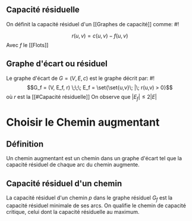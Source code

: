 ## Capacité résiduelle
On définit la capacité résiduel d'un [[Graphes de capacité]] comme: #!

$$r(u,v) = c(u,v)-f(u,v)$$
Avec $f$ le [[Flots]]
<!--ID: 1726076885840-->


## Graphe d'écart ou résiduel
Le graphe d'écart de $G = (V, E, c)$ est le graphe décrit par: #!
$$G_f = (V, E_f, r) \;\;\; E_f = \set{\set{u,v}\; |\; r(u,v) > 0}$$
où $r$ est la [[#Capacité résiduelle]]
On observe que $|E_f| \leq 2 |E|$
<!--ID: 1726076885850-->

# Choisir le Chemin augmentant

## Définition
Un chemin augmentant est un chemin dans un graphe d'écart tel que la capacité résiduel de chaque arc du chemin augmente.

## Capacité résiduel d'un chemin
La capacité résiduel d'un chemin $p$ dans le graphe résiduel $G_f$ est la capacité résiduel minimale de ses arcs.
On qualifie le chemin de capacité critique, celui dont la capacité résiduelle au maximum.
